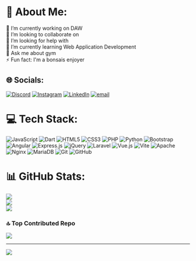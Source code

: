 # 💫 About Me:
🔭 I’m currently working on DAW<br>👯 I’m looking to collaborate on<br>🤝 I’m looking for help with<br>🌱 I’m currently learning Web Application Development<br>💬 Ask me about gym<br>⚡ Fun fact: I'm a bonsais enjoyer


## 🌐 Socials:
[![Discord](https://img.shields.io/badge/Discord-%237289DA.svg?logo=discord&logoColor=white)](https://discord.gg/javiercruz) [![Instagram](https://img.shields.io/badge/Instagram-%23E4405F.svg?logo=Instagram&logoColor=white)](https://instagram.com/javicruuz_) [![LinkedIn](https://img.shields.io/badge/LinkedIn-%230077B5.svg?logo=linkedin&logoColor=white)](https://linkedin.com/in/javiercruzrojas) [![email](https://img.shields.io/badge/Email-D14836?logo=gmail&logoColor=white)](mailto:javiercruz.business@gmail.com) 

# 💻 Tech Stack:
![JavaScript](https://img.shields.io/badge/javascript-%23323330.svg?style=plastic&logo=javascript&logoColor=%23F7DF1E) ![Dart](https://img.shields.io/badge/dart-%230175C2.svg?style=plastic&logo=dart&logoColor=white) ![HTML5](https://img.shields.io/badge/html5-%23E34F26.svg?style=plastic&logo=html5&logoColor=white) ![CSS3](https://img.shields.io/badge/css3-%231572B6.svg?style=plastic&logo=css3&logoColor=white) ![PHP](https://img.shields.io/badge/php-%23777BB4.svg?style=plastic&logo=php&logoColor=white) ![Python](https://img.shields.io/badge/python-3670A0?style=plastic&logo=python&logoColor=ffdd54) ![Bootstrap](https://img.shields.io/badge/bootstrap-%238511FA.svg?style=plastic&logo=bootstrap&logoColor=white) ![Angular](https://img.shields.io/badge/angular-%23DD0031.svg?style=plastic&logo=angular&logoColor=white) ![Express.js](https://img.shields.io/badge/express.js-%23404d59.svg?style=plastic&logo=express&logoColor=%2361DAFB) ![jQuery](https://img.shields.io/badge/jquery-%230769AD.svg?style=plastic&logo=jquery&logoColor=white) ![Laravel](https://img.shields.io/badge/laravel-%23FF2D20.svg?style=plastic&logo=laravel&logoColor=white) ![Vue.js](https://img.shields.io/badge/vue.js-%2335495e.svg?style=plastic&logo=vuedotjs&logoColor=%234FC08D) ![Vite](https://img.shields.io/badge/vite-%23646CFF.svg?style=plastic&logo=vite&logoColor=white) ![Apache](https://img.shields.io/badge/apache-%23D42029.svg?style=plastic&logo=apache&logoColor=white) ![Nginx](https://img.shields.io/badge/nginx-%23009639.svg?style=plastic&logo=nginx&logoColor=white) ![MariaDB](https://img.shields.io/badge/MariaDB-003545?style=plastic&logo=mariadb&logoColor=white) ![Git](https://img.shields.io/badge/git-%23F05033.svg?style=plastic&logo=git&logoColor=white) ![GitHub](https://img.shields.io/badge/github-%23121011.svg?style=plastic&logo=github&logoColor=white)
# 📊 GitHub Stats:
![](https://github-readme-stats.vercel.app/api?username=javizuurc&theme=radical&hide_border=false&include_all_commits=true&count_private=true)<br/>
![](https://github-readme-streak-stats.herokuapp.com/?user=javizuurc&theme=radical&hide_border=false)<br/>
![](https://github-readme-stats.vercel.app/api/top-langs/?username=javizuurc&theme=radical&hide_border=false&include_all_commits=true&count_private=true&layout=compact)

### 🔝 Top Contributed Repo
![](https://github-contributor-stats.vercel.app/api?username=javizuurc&limit=5&theme=dark&combine_all_yearly_contributions=true)

---
[![](https://visitcount.itsvg.in/api?id=javizuurc&icon=2&color=0)](https://visitcount.itsvg.in)

<!-- Proudly created with GPRM ( https://gprm.itsvg.in ) -->
